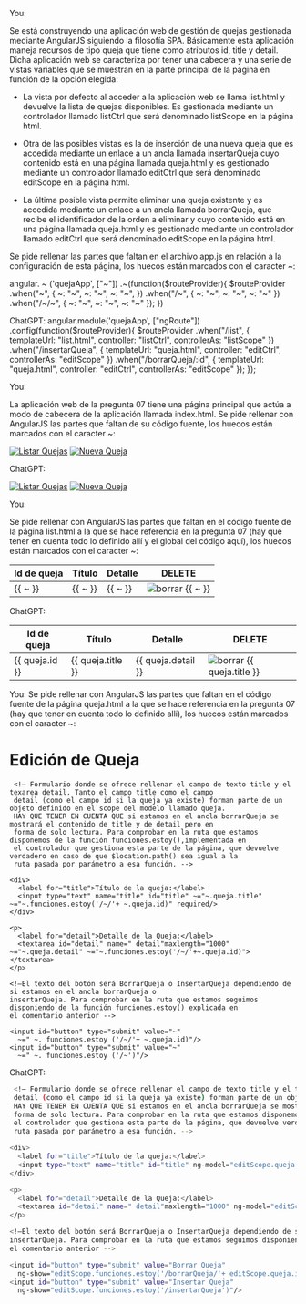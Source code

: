 You:

Se está construyendo una aplicación web de gestión de quejas gestionada mediante AngularJS siguiendo la filosofía SPA. Básicamente esta aplicación maneja recursos de tipo queja que tiene como atributos id, title y detail. Dicha aplicación web se caracteriza por tener una cabecera y una serie de vistas variables que se muestran en la parte principal de la página en función de la opción elegida:

- La vista por defecto al acceder a la aplicación web se llama list.html y devuelve la lista de quejas disponibles. Es gestionada mediante un controlador llamado listCtrl que será denominado listScope en la página html.

- Otra de las posibles vistas es la de inserción de una nueva queja que es accedida mediante un enlace a un ancla llamada insertarQueja cuyo contenido está en una página llamada queja.html y es gestionado mediante un controlador llamado editCtrl que será denominado editScope en la página html.

- La última posible vista permite eliminar una queja existente y es accedida mediante un enlace a un ancla llamada borrarQueja, que recibe el identificador de la orden a eliminar y cuyo contenido está en una página llamada queja.html y es gestionado mediante un controlador llamado editCtrl que será denominado editScope en la página html.

Se pide rellenar las partes que faltan en el archivo app.js en relación a la configuración de esta página, los huecos están marcados con el caracter ~:

angular. ~ ('quejaApp', ["~"])
.~(function($routeProvider){
    $routeProvider
        .when("~", {
            ~: "~",
            ~: "~",
            ~: "~",
        })
        .when("/~", {
                ~: "~",
                ~: "~",
                ~: "~"
        })
       	.when("/~/~", {
                ~: "~",
                ~: "~",
           	    ~: "~"
        });
})

ChatGPT:
angular.module('quejaApp', ["ngRoute"])
.config(function($routeProvider){
$routeProvider
.when("/list", {
templateUrl: "list.html",
controller: "listCtrl",
controllerAs: "listScope"
})
.when("/insertarQueja", {
templateUrl: "queja.html",
controller: "editCtrl",
controllerAs: "editScope"
})
.when("/borrarQueja/:id", {
templateUrl: "queja.html",
controller: "editCtrl",
controllerAs: "editScope"
});
});

You:

La aplicación web de la pregunta 07 tiene una página principal que actúa a modo de cabecera de la aplicación llamada index.html. Se pide rellenar con AngularJS las partes que faltan de su código fuente, los huecos están marcados con el caracter ~:

<!DOCTYPE html>
<html id="list"~="quejaApp">
  <head>
      <meta http-equiv="Content-Type" content="text/html; charset=utf-8">
      <title>Quejas presentadas!</title>
      <!-- Incluir las librerías angularJS y angular-route -->
      <script src="../js/angular/angular.js"></script>
      <script src="../js/angular/angular-route.js"></script>
      <!-- Módulos -->
      <script src="../js/app.js"></script>
  </head>

  <body>
   <div class="main"~="mainAppCtrl as vm">
     <nav id="links">
        <a class="icono" href="#!/" ><img src="../img/list.png" alt="Listar Quejas"></a>
        <a class="icono" href="#!/insertarQueja"><img src="../img/new.png" alt="Nueva
         Queja"></a>
     </nav>
   </div>
   <!-- parte donde mostrar la vista seleccionada -->
   <div ~>
   </div>
  </body>
</html>

ChatGPT:
<!DOCTYPE html>
<html id="list" ng-app="quejaApp">
  <head>
      <meta http-equiv="Content-Type" content="text/html; charset=utf-8">
      <title>Quejas presentadas!</title>
      <!-- Incluir las librerías angularJS y angular-route -->
      <script src="../js/angular/angular.js"></script>
      <script src="../js/angular/angular-route.js"></script>
      <!-- Módulos -->
      <script src="../js/app.js"></script>
  </head>
  <body>
   <div class="main" ng-controller="mainAppCtrl as vm">
     <nav id="links">
        <a class="icono" href="#!/" ><img src="../img/list.png" alt="Listar Quejas"></a>
        <a class="icono" href="#!/insertarQueja"><img src="../img/new.png" alt="Nueva
         Queja"></a>
     </nav>
   </div>
   <!-- parte donde mostrar la vista seleccionada -->
   <div ng-view>
   </div>
  </body>
</html>

You:

Se pide rellenar con AngularJS las partes que faltan en el código fuente de la página list.html a la que se hace referencia en la pregunta 07 (hay que tener en cuenta todo lo definido allí y el global del código aquí), los huecos están marcados con el caracter ~:

<div>
   <table>
     <thead>
        <tr>
           <th>Id de queja </th>
           <th>Título </th>
           <th>Detalle </th>
           <th>DELETE</th>
     </thead>
     <tbody>
           <!--Se muestra una fila por cada elemento existente en el array quejas gestionado por el controlador de esta parte de la página -->
           <tr ~.quejas ">
                <td>{{ ~ }}</td>
                <td>{{ ~ }}</td>
                <td>{{ ~ }}</td>
                <td > <!--Se muestra una imagen asociada a un enlace de manera que en caso de pulsarse la imagen, la aplicación
                              SPA pasa a la sección de borrar quejas -->
                       <a ~="#!/borrarQueja/{{ ~ }}" >
                            <img ~="../img/delete.png" alt="borrar {{ ~ }}" />
                       </a>
               </td>
           </tr>
       </tbody>
    </table>
</div>

ChatGPT:
<div ng-controller="listCtrl as listScope">
   <table>
     <thead>
        <tr>
           <th>Id de queja </th>
           <th>Título </th>
           <th>Detalle </th>
           <th>DELETE</th>
     </thead>
     <tbody>
           <!--Se muestra una fila por cada elemento existente en el array quejas gestionado por el controlador de esta parte de la página -->
           <tr ng-repeat="queja in listScope.quejas">
                <td>{{ queja.id }}</td>
                <td>{{ queja.title }}</td>
                <td>{{ queja.detail }}</td>
                <td > <!--Se muestra una imagen asociada a un enlace de manera que en caso de pulsarse la imagen, la aplicación
                              SPA pasa a la sección de borrar quejas -->
                       <a ng-href="#!/borrarQueja/{{ queja.id }}" >
                            <img src="../img/delete.png" alt="borrar {{ queja.title }}" />
                       </a>
               </td>
           </tr>
       </tbody>
    </table>
</div>

You:
Se pide rellenar con AngularJS las partes que faltan en el código fuente de la página queja.html a la que se hace referencia en la pregunta 07 (hay que tener en cuenta todo lo definido allí), los huecos están marcados con el caracter ~:

<div >
  <h1 id="maintitle">Edición de Queja </h1>
                  <!--Se enviará el formulario al controlador invocando la función funciones.editarQueja() implementada en
                   el controlador que gestiona esta parte de la página -->
  <form ~="~.funciones.editarQueja ()" >

     <!— Formulario donde se ofrece rellenar el campo de texto title y el texarea detail. Tanto el campo title como el campo
     detail (como el campo id si la queja ya existe) forman parte de un objeto definido en el scope del modelo llamado queja.
     HAY QUE TENER EN CUENTA QUE si estamos en el ancla borrarQueja se mostrará el contenido de title y de detail pero en
     forma de solo lectura. Para comprobar en la ruta que estamos disponemos de la función funciones.estoy(),implementada en
     el controlador que gestiona esta parte de la página, que devuelve verdadero en caso de que $location.path() sea igual a la
     ruta pasada por parámetro a esa función. -->

    <div>
      <label for="title">Título de la queja:</label>
      <input type="text" name="title" id="title" ~="~.queja.title" ~="~.funciones.estoy('/~/'+ ~.queja.id)" required/>
    </div>

    <p>
      <label for="detail">Detalle de la Queja:</label>
      <textarea id="detail" name=" detail"maxlength="1000" ~="~.queja.detail" ~="~.funciones.estoy('/~/'+~.queja.id)"> </textarea>
    </p>

    <!—El texto del botón será BorrarQueja o InsertarQueja dependiendo de si estamos en el ancla borrarQueja o
    insertarQueja. Para comprobar en la ruta que estamos seguimos disponiendo de la función funciones.estoy() explicada en
    el comentario anterior -->

    <input id="button" type="submit" value="~"
      ~=" ~. funciones.estoy ('/~/'+ ~.queja.id)"/>
    <input id="button" type="submit" value="~"
      ~=" ~. funciones.estoy ('/~')"/>

  </form>
</div>

ChatGPT:
```bash
 <!— Formulario donde se ofrece rellenar el campo de texto title y el texarea detail. Tanto el campo title como el campo
 detail (como el campo id si la queja ya existe) forman parte de un objeto definido en el scope del modelo llamado queja.
 HAY QUE TENER EN CUENTA QUE si estamos en el ancla borrarQueja se mostrará el contenido de title y de detail pero en
 forma de solo lectura. Para comprobar en la ruta que estamos disponemos de la función funciones.estoy(),implementada en
 el controlador que gestiona esta parte de la página, que devuelve verdadero en caso de que $location.path() sea igual a la
 ruta pasada por parámetro a esa función. -->

<div>
  <label for="title">Título de la queja:</label>
  <input type="text" name="title" id="title" ng-model="editScope.queja.title" ng-readonly="editScope.funciones.estoy('/borrarQueja/'+ editScope.queja.id)" required/>
</div>

<p>
  <label for="detail">Detalle de la Queja:</label>
  <textarea id="detail" name=" detail"maxlength="1000" ng-model="editScope.queja.detail" ng-readonly="editScope.funciones.estoy('/borrarQueja/'+editScope.queja.id)"> </textarea>
</p>

<!—El texto del botón será BorrarQueja o InsertarQueja dependiendo de si estamos en el ancla borrarQueja o
insertarQueja. Para comprobar en la ruta que estamos seguimos disponiendo de la función funciones.estoy() explicada en
el comentario anterior -->

<input id="button" type="submit" value="Borrar Queja"
  ng-show="editScope.funciones.estoy('/borrarQueja/'+ editScope.queja.id)"/>
<input id="button" type="submit" value="Insertar Queja"
  ng-show="editScope.funciones.estoy('/insertarQueja')"/>
```
